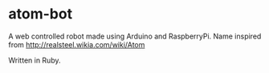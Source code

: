atom-bot
========

A web controlled robot made using Arduino and RaspberryPi. Name inspired from http://realsteel.wikia.com/wiki/Atom

Written in Ruby.
